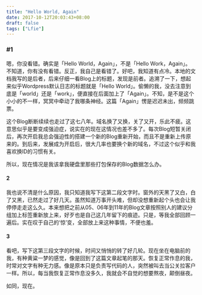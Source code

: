 ```yaml
---
title: "Hello World, Again"
date: 2017-10-12T20:03:43+08:00
draft: false
tags: ["Lfie"]
---
```



### #1

嗯，你没看错。确实是「Hello World，Again」，不是「Hello Work，Again」。不知道，你有没有看错。反正，我自己是看错了。好吧，我知道有点冷。本地的文档我写的是后者，后来仔细一看Blog上的标题，发现是前者。追溯了一下，想起来似乎Wordpress默认日志的标题就是「Hello World」。偷懒的我，没去注意到底是「world」还是「work」，便直接在后面加上了「Again」。不知，是不是这个小小的不一样，冥冥中牵动了我哪条神经。这篇「Again」愣是迟迟未出，频频跳票。

这个Blog断断续续也走过了这七八年。域名换了又换，关了又开，乐此不疲。这意思似乎是要变成强迫症，说实在的现在这情况也差不多了。每次Blog短暂关闭后，再次开启我总会强迫性的搭建一个新的Blog重新开始，而且不是重新上传原来的。到后来，发展成为开启后，很大几率也要换个新的域名，不过这个似乎和我喜欢换ID的习惯有关。

所以，现在情况是我该拿我硬盘里那些打包保存的Blog数据怎么办。

#### 2

我也说不清是什么原因，我只知道我写下这第二段文字时。窗外的天黑了又白，白了又黑，已然走过了好几天。虽然知道万事开头难，但却没想重新起个头也会让我停停走走这么久。本来想把之前从05、06年到11年的Blog文章按照别人的建议分组加上标签重新放上来，好歹也是自己这几年留下的痕迹。只是，等我全部回顾一遍后。实在叹于自己的‘惊’变，全部放上来这种事情，不便也羞。

#### 3

看吧，写下这第三段文字的时候，时间又悄悄的转了好几轮。现在坐在电脑前的我，有种黄粱一梦的感觉，像是回到了这篇文章起笔的那天。恢复正常作息的我，时常对文字有种无力感。像是原本只是负责写代码的人，突然被叫去当公关拉客户一样。所以，每当我恢复正常作息没多久，我就会不自觉的想要熬夜，颠倒昼夜。

如同，现在。  